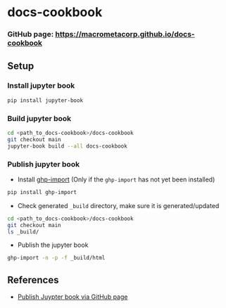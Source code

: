 # docs-cookbook

### **GitHub page:** https://macrometacorp.github.io/docs-cookbook

## Setup

### Install jupyter book

```bash
pip install jupyter-book
```

### Build jupyter book

```bash
cd <path_to_docs-cookbook>/docs-cookbook
git checkout main
jupyter-book build --all docs-cookbook
```

### Publish jupyter book

* Install [ghp-import](https://github.com/davisp/ghp-import) (Only if the `ghp-import` has not yet been installed)

```bash
pip install ghp-import
```

* Check generated `_build` directory, make sure it is generated/updated

```bash
cd <path_to_docs-cookbook>/docs-cookbook
git checkout main
ls _build/ 
```

* Publish the jupyter book

```bash
ghp-import -n -p -f _build/html
```

## References

* [Publish Juypter book via GitHub page](https://jupyterbook.org/start/publish.html)

